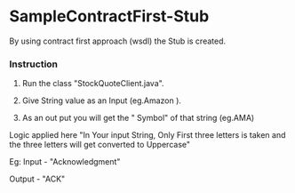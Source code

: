 # SampleContractFirst-Stub
By using contract first approach (wsdl) the Stub is created.

### Instruction

1. Run the class "StockQuoteClient.java".

2. Give String value as an Input (eg.Amazon ).

3. As an out put you will get the " Symbol" of that string (eg.AMA)

Logic applied here "In Your input String, Only First three letters is taken and the three letters will get converted to Uppercase"

Eg: Input - "Acknowledgment" 

   Output - "ACK"
